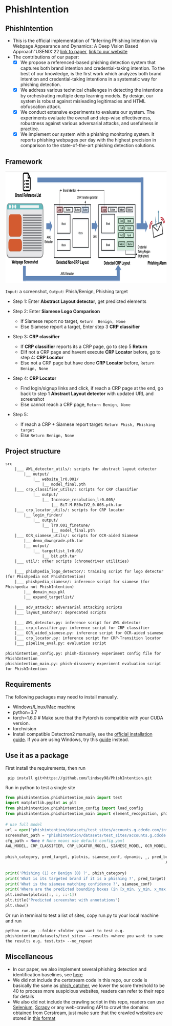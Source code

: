 # PhishIntention

## PhishIntention
- This is the official implementation of "Inferring Phishing Intention via Webpage Appearance and Dynamics: A Deep Vision Based Approach"USENIX'22 [link to paper](http://linyun.info/publications/usenix22.pdf), [link to our website](https://sites.google.com/view/phishintention/home)
- The contributions of our paper:
   - [x] We propose a referenced-based phishing detection system that captures both brand intention and credential-taking intention. To the best of our knowledge, is the first work which analyzes both brand intention and credential-taking intentions in a systematic way for phishing detection.
   - [x] We address various technical challenges in detecting the intentions by orchestrating multiple deep learning models. By design, our system is robust against misleading legitimacies and HTML obfuscation attack.
   - [x] We conduct extensive experiments to evaluate our system. The experiments evaluate the overall and step-wise effectiveness, robustness against various adversarial attacks, and usefulness in practice.
   - [x] We implement our system with a phishing monitoring system. It reports phishing webpages per day with the highest precision in comparison to the state-of-the-art phishing detection solutions.
    
## Framework
    
<img src="phishintention/big_pic/Screenshot 2021-08-13 at 9.15.56 PM.png" style="width:2000px;height:350px"/>

```Input```: a screenshot, ```Output```: Phish/Benign, Phishing target
- Step 1: Enter <b>Abstract Layout detector</b>, get predicted elements

- Step 2: Enter <b>Siamese Logo Comparison</b>
    - If Siamese report no target, ```Return  Benign, None```
    - Else Siamese report a target, Enter step 3 <b>CRP classifier</b>
       
- Step 3: <b>CRP classifier</b>
   - If <b>CRP classifier</b> reports its a CRP page, go to step 5 <b>Return</b>
   - ElIf not a CRP page and havent execute <b>CRP Locator</b> before, go to step 4: <b>CRP Locator</b>
   - Else not a CRP page but have done <b>CRP Locator</b> before, ```Return Benign, None``` 

- Step 4: <b>CRP Locator</b>
   - Find login/signup links and click, if reach a CRP page at the end, go back to step 1 <b>Abstract Layout detector</b> with updated URL and screenshot
   - Else cannot reach a CRP page, ```Return Benign, None``` 
   
- Step 5: 
    - If reach a CRP + Siamese report target: ```Return Phish, Phishing target``` 
    - Else ```Return Benign, None``` 
    
    
    
## Project structure
```
src
    |___ AWL_detector_utils/: scripts for abstract layout detector 
        |__ output/
            |__ website_lr0.001/
                |__ model_final.pth
    |___ crp_classifier_utils/: scripts for CRP classifier
            |__ output/
                |__ Increase_resolution_lr0.005/
                    |__ BiT-M-R50x1V2_0.005.pth.tar
    |___ crp_locator_utils/: scripts for CRP locator 
        |__ login_finder/
            |__ output/
                |__ lr0.001_finetune/
                    |__ model_final.pth
    |___ OCR_siamese_utils/: scripts for OCR-aided Siamese
        |__ demo_downgrade.pth.tar
        |__ output/
            |__ targetlist_lr0.01/
                |__ bit.pth.tar
    |___ util/: other scripts (chromedriver utilities)
    
    |___ phishpedia_logo_detector/: training script for logo detector (for Phishpedia not PhishIntention)
    |___ phishpedia_siamese/: inference script for siamese (for Phishpedia not PhishIntention)
        |__ domain_map.pkl
        |__ expand_targetlist/
        
    |___ adv_attack/: adversarial attacking scripts
    |___ layout_matcher/: deprecated scripts
    
    |___ AWL_detector.py: inference script for AWL detector
    |___ crp_classifier.py: inference script for CRP classifier
    |___ OCR_aided_siamese.py: inference script for OCR-aided siamese
    |___ crp_locator.py: inference script for CRP-Transition locator
    |___ pipeline_eval.py: evaluation script 

phishintention_config.py: phish-discovery experiment config file for PhishIntention
phishintention_main.py: phish-discovery experiment evaluation script for PhishIntention
```

## Requirements
The following packages may need to install manually.
- Windows/Linux/Mac machine 
- python=3.7 
- torch=1.6.0 # Make sure that the Pytorch is compatible with your CUDA version.
- torchvision
- Install compatible Detectron2 manually, see the [official installation guide](https://detectron2.readthedocs.io/en/latest/tutorials/install.html). If you are using Windows, try this [guide](https://dgmaxime.medium.com/how-to-easily-install-detectron2-on-windows-10-39186139101c) instead.


## Use it as a package
First install the requirements, then run
```
 pip install git+https://github.com/lindsey98/PhishIntention.git
```
Run in python to test a single site
```python
from phishintention.phishintention_main import test
import matplotlib.pyplot as plt
from phishintention.phishintention_config import load_config
from phishintention.phishintention_main import element_recognition, phishpedia_classifier_OCR, credential_classifier_mixed_al, driver_loader, dynamic_analysis

# use full model
url = open("phishintention/datasets/test_sites/accounts.g.cdcde.com/info.txt").read().strip()
screenshot_path = "phishintention/datasets/test_sites/accounts.g.cdcde.com/shot.png"
cfg_path = None # None means use default config.yaml
AWL_MODEL, CRP_CLASSIFIER, CRP_LOCATOR_MODEL, SIAMESE_MODEL, OCR_MODEL, SIAMESE_THRE, LOGO_FEATS, LOGO_FILES, DOMAIN_MAP_PATH = load_config(cfg_path)

phish_category, pred_target, plotvis, siamese_conf, dynamic, _, pred_boxes, pred_classes = test(url, screenshot_path,
                                                                      AWL_MODEL, CRP_CLASSIFIER, CRP_LOCATOR_MODEL, SIAMESE_MODEL, OCR_MODEL, SIAMESE_THRE, LOGO_FEATS, LOGO_FILES, DOMAIN_MAP_PATH)

print('Phishing (1) or Benign (0) ?', phish_category)
print('What is its targeted brand if it is a phishing ?', pred_target)
print('What is the siamese matching confidence ?', siamese_conf)
print('Where are the predicted bounding boxes (in [x_min, y_min, x_max, y_max])?', pred_boxes)
plt.imshow(plotvis[:, :, ::-1])
plt.title("Predicted screenshot with annotations")
plt.show()
```

Or run in terminal to test a list of sites, copy run.py to your local machine and run
```
python run.py --folder <folder you want to test e.g. phishintention/datasets/test_sites> --results <where you want to save the results e.g. test.txt> --no_repeat
```

<!--## Use it as a repository
First install the requirements
Then, run
```
pip install -r requirements.txt
```
Please see detailed instructions in [phishintention/README.md](phishintention/README.md)
-->


## Miscellaneous
- In our paper, we also implement several phishing detection and identification baselines, see [here](https://github.com/lindsey98/PhishingBaseline)
- We did not include the certstream code in this repo, our code is basically the same as [phish_catcher](https://github.com/x0rz/phishing_catcher), we lower the score threshold to be 40 to process more suspicious websites, readers can refer to their repo for details
- We also did not include the crawling script in this repo, readers can use [Selenium](https://selenium-python.readthedocs.io/), [Scrapy](https://github.com/scrapy/scrapy) or any web-crawling API to crawl the domains obtained from Cerstream, just make sure that the crawled websites are stored in [this format](https://github.com/lindsey98/Phishpedia/tree/main/datasets/test_sites)

